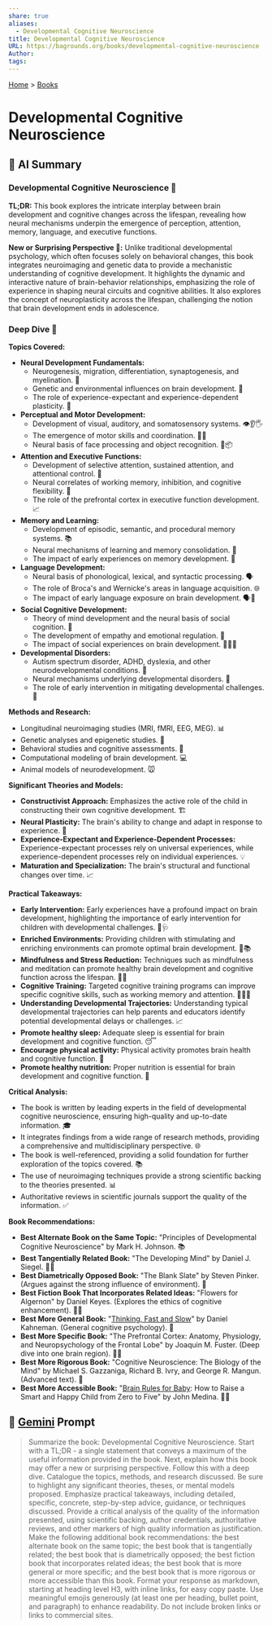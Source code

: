 ```yaml
---
share: true
aliases:
  - Developmental Cognitive Neuroscience
title: Developmental Cognitive Neuroscience
URL: https://bagrounds.org/books/developmental-cognitive-neuroscience
Author: 
tags: 
---
```

[Home](../index.md) > [Books](./index.md)  
# Developmental Cognitive Neuroscience  
## 🤖 AI Summary  
### Developmental Cognitive Neuroscience 🧠  
**TL;DR:** This book explores the intricate interplay between brain development and cognitive changes across the lifespan, revealing how neural mechanisms underpin the emergence of perception, attention, memory, language, and executive functions.  
  
**New or Surprising Perspective 🤯:** Unlike traditional developmental psychology, which often focuses solely on behavioral changes, this book integrates neuroimaging and genetic data to provide a mechanistic understanding of cognitive development. It highlights the dynamic and interactive nature of brain-behavior relationships, emphasizing the role of experience in shaping neural circuits and cognitive abilities. It also explores the concept of neuroplasticity across the lifespan, challenging the notion that brain development ends in adolescence.  
  
### Deep Dive 🔬  
**Topics Covered:**  
* **Neural Development Fundamentals:**  
    * Neurogenesis, migration, differentiation, synaptogenesis, and myelination. 👶  
    * Genetic and environmental influences on brain development. 🌱  
    * The role of experience-expectant and experience-dependent plasticity. 🔄  
* **Perceptual and Motor Development:**  
    * Development of visual, auditory, and somatosensory systems. 👁️👂🖐️  
    * The emergence of motor skills and coordination. 🏃‍♀️  
    * Neural basis of face processing and object recognition. 👤📦  
* **Attention and Executive Functions:**  
    * Development of selective attention, sustained attention, and attentional control. 🎯  
    * Neural correlates of working memory, inhibition, and cognitive flexibility. 🧠  
    * The role of the prefrontal cortex in executive function development. 📈  
* **Memory and Learning:**  
    * Development of episodic, semantic, and procedural memory systems. 📚  
    * Neural mechanisms of learning and memory consolidation. 💾  
    * The impact of early experiences on memory development. 🧸  
* **Language Development:**  
    * Neural basis of phonological, lexical, and syntactic processing. 🗣️  
    * The role of Broca's and Wernicke's areas in language acquisition. 🌐  
    * The impact of early language exposure on brain development. 🗣️👶  
* **Social Cognitive Development:**  
    * Theory of mind development and the neural basis of social cognition. 🤝  
    * The development of empathy and emotional regulation. 💖  
    * The impact of social experiences on brain development. 🧑‍🤝‍🧑  
* **Developmental Disorders:**  
    * Autism spectrum disorder, ADHD, dyslexia, and other neurodevelopmental conditions. 🧩  
    * Neural mechanisms underlying developmental disorders. 🧬  
    * The role of early intervention in mitigating developmental challenges. 🏥  
  
**Methods and Research:**  
* Longitudinal neuroimaging studies (MRI, fMRI, EEG, MEG). 📊  
* Genetic analyses and epigenetic studies. 🧬  
* Behavioral studies and cognitive assessments. 📝  
* Computational modeling of brain development. 💻  
* Animal models of neurodevelopment. 🐭  
  
**Significant Theories and Models:**  
* **Constructivist Approach:** Emphasizes the active role of the child in constructing their own cognitive development. 🏗️  
* **Neural Plasticity:** The brain's ability to change and adapt in response to experience. 🔄  
* **Experience-Expectant and Experience-Dependent Processes:** Experience-expectant processes rely on universal experiences, while experience-dependent processes rely on individual experiences. 💡  
* **Maturation and Specialization:** The brain's structural and functional changes over time. 📈  
  
**Practical Takeaways:**  
* **Early Intervention:** Early experiences have a profound impact on brain development, highlighting the importance of early intervention for children with developmental challenges. 👶🩺  
* **Enriched Environments:** Providing children with stimulating and enriching environments can promote optimal brain development. 🌳📚  
* **Mindfulness and Stress Reduction:** Techniques such as mindfulness and meditation can promote healthy brain development and cognitive function across the lifespan. 🧘‍♀️  
* **Cognitive Training:** Targeted cognitive training programs can improve specific cognitive skills, such as working memory and attention. 🏋️‍♂️🧠  
* **Understanding Developmental Trajectories:** Understanding typical developmental trajectories can help parents and educators identify potential developmental delays or challenges. 📈  
* **Promote healthy sleep:** Adequate sleep is essential for brain development and cognitive function. 😴  
* **Encourage physical activity:** Physical activity promotes brain health and cognitive function. 🏃  
* **Promote healthy nutrition:** Proper nutrition is essential for brain development and cognitive function. 🍎  
  
**Critical Analysis:**  
* The book is written by leading experts in the field of developmental cognitive neuroscience, ensuring high-quality and up-to-date information. 🎓  
* It integrates findings from a wide range of research methods, providing a comprehensive and multidisciplinary perspective. 🌐  
* The book is well-referenced, providing a solid foundation for further exploration of the topics covered. 📚  
* The use of neuroimaging techniques provide a strong scientific backing to the theories presented. 📊  
* Authoritative reviews in scientific journals support the quality of the information. ✅  
  
**Book Recommendations:**  
* **Best Alternate Book on the Same Topic:** "Principles of Developmental Cognitive Neuroscience" by Mark H. Johnson. 📚  
* **Best Tangentially Related Book:** "The Developing Mind" by Daniel J. Siegel. 🧠💖  
* **Best Diametrically Opposed Book:** "The Blank Slate" by Steven Pinker. (Argues against the strong influence of environment). 📜  
* **Best Fiction Book That Incorporates Related Ideas:** "Flowers for Algernon" by Daniel Keyes. (Explores the ethics of cognitive enhancement). 🌸🧠  
* **Best More General Book:** "[Thinking, Fast and Slow](./thinking-fast-and-slow.md)" by Daniel Kahneman. (General cognitive psychology). 💭  
* **Best More Specific Book:** "The Prefrontal Cortex: Anatomy, Physiology, and Neuropsychology of the Frontal Lobe" by Joaquin M. Fuster. (Deep dive into one brain region). 🧠📑  
* **Best More Rigorous Book:** "Cognitive Neuroscience: The Biology of the Mind" by Michael S. Gazzaniga, Richard B. Ivry, and George R. Mangun. (Advanced text). 🔬  
* **Best More Accessible Book:** "[Brain Rules for Baby](./brain-rules-for-baby.md): How to Raise a Smart and Happy Child from Zero to Five" by John Medina. 👶😄  
  
## 💬 [Gemini](https://gemini.google.com) Prompt  
> Summarize the book: Developmental Cognitive Neuroscience. Start with a TL;DR - a single statement that conveys a maximum of the useful information provided in the book. Next, explain how this book may offer a new or surprising perspective. Follow this with a deep dive. Catalogue the topics, methods, and research discussed. Be sure to highlight any significant theories, theses, or mental models proposed. Emphasize practical takeaways, including detailed, specific, concrete, step-by-step advice, guidance, or techniques discussed. Provide a critical analysis of the quality of the information presented, using scientific backing, author credentials, authoritative reviews, and other markers of high quality information as justification. Make the following additional book recommendations: the best alternate book on the same topic; the best book that is tangentially related; the best book that is diametrically opposed; the best fiction book that incorporates related ideas; the best book that is more general or more specific; and the best book that is more rigorous or more accessible than this book. Format your response as markdown, starting at heading level H3, with inline links, for easy copy paste. Use meaningful emojis generously (at least one per heading, bullet point, and paragraph) to enhance readability. Do not include broken links or links to commercial sites.  
